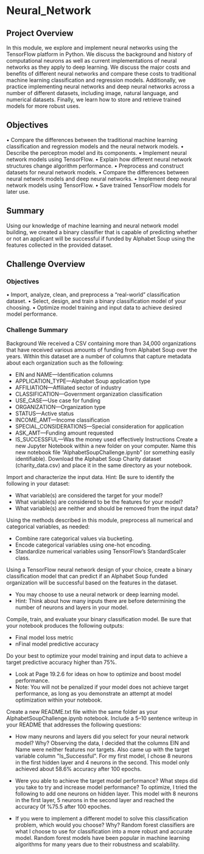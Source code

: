 # Neural_Network
## Project Overview
In this module, we explore and implement neural networks using the TensorFlow platform in Python. We discuss the background and history of computational neurons as well as current implementations of neural networks as they apply to deep learning. We discuss the major costs and benefits of different neural networks and compare these costs to traditional machine learning classification and regression models. Additionally, we practice implementing neural networks and deep neural networks across a number of different datasets, including image, natural language, and numerical datasets. Finally, we learn how to store and retrieve trained models for more robust uses.
## Objectives
•	Compare the differences between the traditional machine learning classification and regression models and the neural network models.
•	Describe the perceptron model and its components.
•	Implement neural network models using TensorFlow.
•	Explain how different neural network structures change algorithm performance.
•	Preprocess and construct datasets for neural network models.
•	Compare the differences between neural network models and deep neural networks.
•	Implement deep neural network models using TensorFlow.
•	Save trained TensorFlow models for later use.
## Summary
Using our knowledge of machine learning and neural network model building, we created a binary classifier that is capable of predicting whether or not an applicant will be successful if funded by Alphabet Soup using the features collected in the provided dataset.
## Challenge Overview
### Objectives
•	Import, analyze, clean, and preprocess a “real-world” classification dataset.
•	Select, design, and train a binary classification model of your choosing.
•	Optimize model training and input data to achieve desired model performance.
### Challenge Summary
Background
We received a CSV containing more than 34,000 organizations that have received various amounts of funding from Alphabet Soup over the years. Within this dataset are a number of columns that capture metadata about each organization such as the following:
+ EIN and NAME—Identification columns
+ APPLICATION_TYPE—Alphabet Soup application type
+ AFFILIATION—Affiliated sector of industry
+ CLASSIFICATION—Government organization classification
+ USE_CASE—Use case for funding
+ ORGANIZATION—Organization type
+ STATUS—Active status
+ INCOME_AMT—Income classification
+ SPECIAL_CONSIDERATIONS—Special consideration for application
+ ASK_AMT—Funding amount requested
+ IS_SUCCESSFUL—Was the money used effectively
Instructions Create a new Jupyter Notebook within a new folder on your computer. Name this new notebook file “AlphabetSoupChallenge.ipynb” (or something easily identifiable).
Download the Alphabet Soup Charity dataset (charity_data.csv) and place it in the same directory as your notebook.

Import and characterize the input data. Hint: Be sure to identify the following in your dataset:
+ What variable(s) are considered the target for your model?
+ What variable(s) are considered to be the features for your model?
+ What variable(s) are neither and should be removed from the input data?

Using the methods described in this module, preprocess all numerical and categorical variables, as needed:
+ Combine rare categorical values via bucketing.
+ Encode categorical variables using one-hot encoding.
+ Standardize numerical variables using TensorFlow’s StandardScaler class.

Using a TensorFlow neural network design of your choice, create a binary classification model that can predict if an Alphabet Soup funded organization will be successful based on the features in the dataset.
+ You may choose to use a neural network or deep learning model.
+ Hint: Think about how many inputs there are before determining the number of neurons and layers in your model.

Compile, train, and evaluate your binary classification model. Be sure that your notebook produces the following outputs:
+ Final model loss metric
+ nFinal model predictive accuracy

Do your best to optimize your model training and input data to achieve a target predictive accuracy higher than 75%.
+ Look at Page 19.2.6 for ideas on how to optimize and boost model performance.
+ Note: You will not be penalized if your model does not achieve target performance, as long as you demonstrate an attempt at model optimization within your notebook.

Create a new README.txt file within the same folder as your AlphabetSoupChallenge.ipynb notebook. Include a 5–10 sentence writeup in your README that addresses the following questions:

+ How many neurons and layers did you select for your neural network model? Why?
Observing the data, I decided that the columns EIN and Name were neither features nor targets. 
Also came up with the target variable column "Is_Successful".
For my first model, I chose 8 neurons in the first hidden layer and 4 neurons in the second. This model only achieved about 58.6% accuracy after 100 epochs.
+ Were you able to achieve the target model performance? What steps did you take to try and increase model performance? 
To optimize, I tried the following to add one neurons  on hidden layer. This model with 8 neurons in the first layer, 5 neurons in the second layer and reached the accuracy 0f %75.5 after 100 epoches.

+ If you were to implement a different model to solve this classification problem, which would you choose? Why?
Random forest classifiers are what I choose to use for classification into a more robust and accurate model. 
Random forest models have been popular in machine learning algorithms for many years due to their robustness and scalability. 



